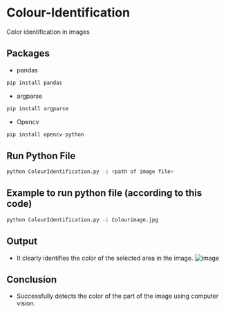 # Colour-Identification
Color identification in images

## Packages

* pandas 

```bash
pip install pandas
```

* argparse

```bash
pip install argparse
```

* Opencv

```bash
pip install opencv-python
```

## Run Python File
```bash
python ColourIdentification.py -i <path of image file>
```
## Example to run python file (according to this code)
```bash
python ColourIdentification.py -i Colourimage.jpg
```

## Output

  * It clearly identifies the color of the selected area in the image.
![image](colour.jpg)



## Conclusion 

   * Successfully detects the color of the part of the image using computer vision.
